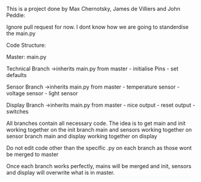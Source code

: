 This is a project done by Max Chernotsky, James de Villiers and John Peddie:

Ignore pull request for now. I dont know how we are going to standerdise the main.py

Code Structure:

Master: main.py

Technical Branch ->inherits main.py from master
	- initialise Pins
	- set defaults

Sensor Branch ->inherits main.py from master
	- temperature sensor
	- voltage sensor
	- light sensor

Display Branch ->inherits main.py from master
	- nice output
	- reset output
	- switches
	
All branches contain all necessary code. The idea is to get main and init working together on the init branch
						            main and sensors working together on sensor branch
							    main and display working together on display

Do not edit code other than the specific .py on each branch as those wont be merged to master
                                                              
Once each branch works perfectly, mains will be merged and init, sensors and display will overwrite what is in master.
